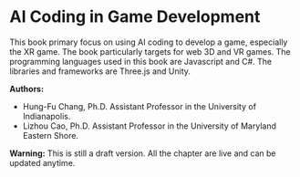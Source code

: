 # AI Coding in Game Development
This book primary focus on using AI coding to develop a game, especially the XR game. The book particularly targets for web 3D and VR games. The programming languages used in this book are Javascript and C#. The libraries and frameworks are Three.js and Unity.  

**Authors:**
- Hung-Fu Chang, Ph.D. Assistant Professor in the University of Indianapolis.
- Lizhou Cao, Ph.D. Assistant Professor in the University of Maryland Eastern Shore.

**Warning:**
This is still a draft version. All the chapter are live and can be updated anytime. 
